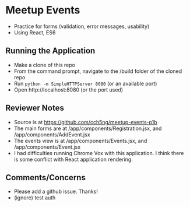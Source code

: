 # Meetup Events

* Practice for forms (validation, error messages, usability)
* Using React, ES6

## Running the Application

* Make a clone of this repo
* From the command prompt, navigate to the /build folder of the cloned repo
* Run `python -m SimpleHTTPServer 8080` (or an available port)
* Open http://localhost:8080 (or the port used)

## Reviewer Notes

* Source is at https://github.com/cch5ng/meetup-events-p1b
* The main forms are at /app/components/Registration.jsx, and /app/components/AddEvent.jsx
* The events view is at /app/components/Events.jsx, and /app/components/Event.jsx
* I had difficulties running Chrome Vox with this application. I think there is some conflict with React application rendering.

## Comments/Concerns

* Please add a github issue. Thanks!
* (ignore) test auth